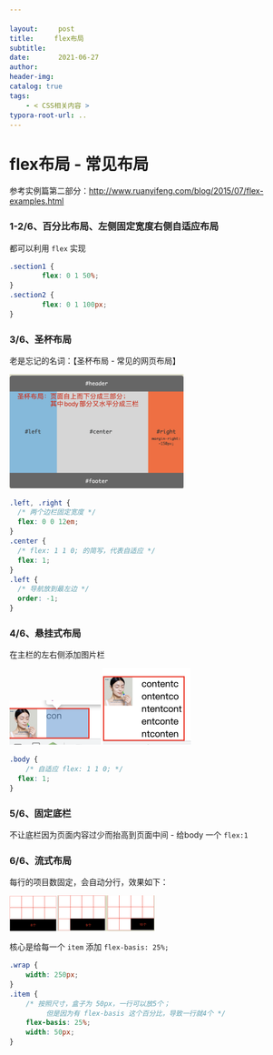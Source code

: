 ```yaml
---

layout:     post
title:     flex布局
subtitle:  
date:       2021-06-27
author:     
header-img: 
catalog: true
tags:
    - < CSS相关内容 >
typora-root-url: ..
---
```



# flex布局 - 常见布局

参考实例篇第二部分：http://www.ruanyifeng.com/blog/2015/07/flex-examples.html

### 1-2/6、百分比布局、左侧固定宽度右侧自适应布局

都可以利用 `flex` 实现

```css
.section1 {
		flex: 0 1 50%;
}
.section2 {
		flex: 0 1 100px;
}
```

### 3/6、圣杯布局

老是忘记的名词：【圣杯布局 - 常见的网页布局】

<img src="/../img/assets_2019/image-20210627114104828.png" alt="image-20210627114104828" style="zoom:30%;" />

```css
.left, .right {
  /* 两个边栏固定宽度 */
  flex: 0 0 12em;
}
.center {
  /* flex: 1 1 0; 的简写，代表自适应 */
  flex: 1;
}
.left {
  /* 导航放到最左边 */
  order: -1;
}
```

### 4/6、悬挂式布局

在主栏的左右侧添加图片栏

<img src="/../img/assets_2019/image-20210627120001648.png" alt="image-20210627120001648" style="zoom:50%;" />

<img src="/../img/assets_2019/image-20210627120138146.png" alt="image-20210627120138146" style="zoom:50%;" />

```css
.body {
	/* 自适应 flex: 1 1 0; */
  flex: 1;
}
```

### 5/6、固定底栏

不让底栏因为页面内容过少而抬高到页面中间 - 给body 一个 `flex:1`

### 6/6、流式布局

每行的项目数固定，会自动分行，效果如下：

<img src="/../img/assets_2019/image-20210627120646516.png" alt="image-20210627120646516" style="zoom:25%;" />

核心是给每一个 `item` 添加 `flex-basis: 25%;`

```css
.wrap {
  	width: 250px;
}
.item {
  	/* 按照尺寸，盒子为 50px，一行可以放5个；
  		 但是因为有 flex-basis 这个百分比，导致一行就4个 */
  	flex-basis: 25%;
  	width: 50px;
}
```



